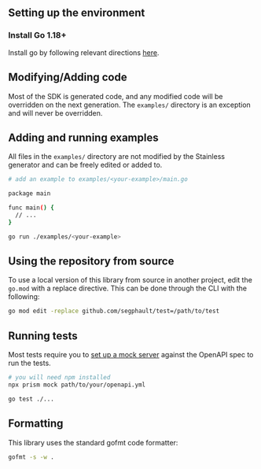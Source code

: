## Setting up the environment

### Install Go 1.18+

Install go by following relevant directions [here](https://go.dev/doc/install).

## Modifying/Adding code

Most of the SDK is generated code, and any modified code will be overridden on the next generation. The
`examples/` directory is an exception and will never be overridden.

## Adding and running examples

All files in the `examples/` directory are not modified by the Stainless generator and can be freely edited or
added to.

```bash
# add an example to examples/<your-example>/main.go

package main

func main() {
  // ...
}
```

```bash
go run ./examples/<your-example>
```

## Using the repository from source

To use a local version of this library from source in another project, edit the `go.mod` with a replace
directive. This can be done through the CLI with the following:

```bash
go mod edit -replace github.com/segphault/test=/path/to/test
```

## Running tests

Most tests require you to [set up a mock server](https://github.com/stoplightio/prism) against the OpenAPI spec to run the tests.

```bash
# you will need npm installed
npx prism mock path/to/your/openapi.yml
```

```bash
go test ./...
```

## Formatting

This library uses the standard gofmt code formatter:

```bash
gofmt -s -w .
```
